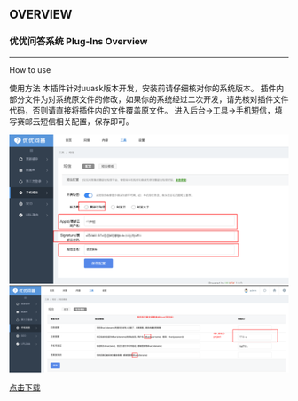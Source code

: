 ## OVERVIEW

### 优优问答系统 Plug-Ins Overview

------

How to use

使用方法
    本插件针对uuask版本开发，安装前请仔细核对你的系统版本。
    插件内部分文件为对系统原文件的修改，如果你的系统经过二次开发，请先核对插件文件代码，否则请直接将插件内的文件覆盖原文件。
    进入后台->工具->手机短信，填写赛邮云短信相关配置，保存即可。

![Submail](./markdown/1.png)
![Submail](./markdown/2.png)


[点击下载](https://github.com/submail-developers/uuask_sms/archive/master.zip)
